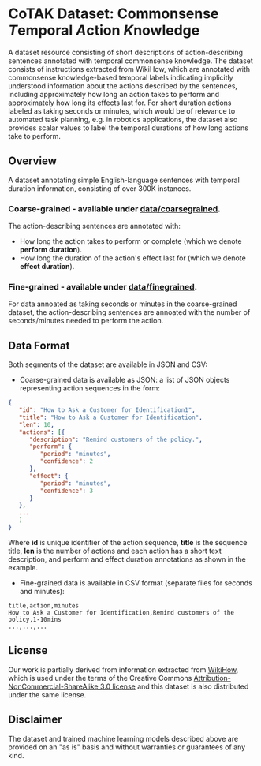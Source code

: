 # CoTAK Dataset: **Co**mmonsense *T*emporal *A*ction *K*nowledge

A dataset resource consisting of short descriptions of action-describing sentences annotated with temporal commonsense knowledge. The dataset consists of instructions extracted from WikiHow, which are annotated with commonsense knowledge-based temporal labels indicating implicitly understood information about the actions described by the sentences, including approximately how long an action takes to perform and approximately how long its effects last for. For short duration actions labeled as taking seconds or minutes, which would be of relevance to automated task planning, e.g. in robotics applications, the dataset also provides scalar values to label the temporal durations of how long actions take to perform. 

## Overview

A dataset annotating simple English-language sentences with temporal duration information, consisting of over 300K instances. 

### Coarse-grained - available under [data/coarsegrained](data/coarsegrained).

The action-describing sentences are annotated with:

- How long the action takes to perform or complete (which we denote **perform duration**). 
- How long the duration of the action's effect last for (which we denote **effect duration**).

### Fine-grained - available under [data/finegrained](data/finegrained).

For data annoated as taking seconds or minutes in the coarse-grained dataset, the action-describing sentences are annoated with the number of seconds/minutes needed to perform the action.

## Data Format

Both segments of the dataset are available in JSON and CSV:

- Coarse-grained data is available as JSON: a list of JSON objects representing action sequences in the form:

```json
{     
   "id": "How to Ask a Customer for Identification1",
   "title": "How to Ask a Customer for Identification",
   "len": 10,
   "actions": [{
      "description": "Remind customers of the policy.",
      "perform": {
         "period": "minutes",
         "confidence": 2
      },
      "effect": {
         "period": "minutes",
         "confidence": 3
      }
   },
   ...
   ]
}
```

Where **id** is unique identifier of the action sequence, **title** is the sequence title, **len** is the number of actions and each action has a short text description, and perform and effect duration annotations as shown in the example.

- Fine-grained data is available in CSV format (separate files for seconds and minutes):

```csv
title,action,minutes
How to Ask a Customer for Identification,Remind customers of the policy,1-10mins
...,...,...
```


## License

Our work is partially derived from information extracted from [WikiHow](https://www.wikihow.com/), which is used under the terms of the Creative Commons [Attribution-NonCommercial-ShareAlike 3.0 license](https://creativecommons.org/licenses/by-nc-sa/3.0/) and this dataset is also distributed under the same license.

## Disclaimer

The dataset and trained machine learning models described above are provided on an "as is" basis and without warranties or guarantees of any kind.
